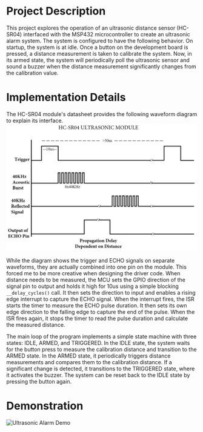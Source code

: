 # Project Description
This project explores the operation of an ultrasonic distance sensor (HC-SR04) interfaced with the MSP432 microcontroller to create an ultrasonic alarm system. The system is configured to have the following behavior. On startup, the system is at idle. Once a button on the development board is pressed, a distance measurement is taken to calibrate the system. Now, in its armed state, the system will periodically poll the ultrasonic sensor and sound a buzzer when the distance measurement significantly changes from the calibration value.

# Implementation Details
The HC-SR04 module's datasheet provides the following waveform diagram to explain its interface.
![HC-SR04 Waveform](./waveform.webp)

While the diagram shows the trigger and ECHO signals on separate waveforms, they are actually combined into one pin on the module. This forced me to be more creative when designing the driver code. When distance needs to be measured, the MCU sets the GPIO direction of the signal pin to output and holds it high for 10us using a simple blocking `__delay_cycles()` call. It then sets the direction to input and enables a rising edge interrupt to capture the ECHO signal. When the interrupt fires, the ISR starts the timer to measure the ECHO pulse duration. It then sets its own edge direction to the falling edge to capture the end of the pulse. When the ISR fires again, it stops the timer to read the pulse duration and calculate the measured distance. 

The main loop of the program implements a simple state machine with three states: IDLE, ARMED, and TRIGGERED. In the IDLE state, the system waits for the button press to measure the calibration distance and transition to the ARMED state. In the ARMED state, it periodically triggers distance measurements and compares them to the calibration distance. If a significant change is detected, it transitions to the TRIGGERED state, where it activates the buzzer. The system can be reset back to the IDLE state by pressing the button again.

# Demonstration

![Ultrasonic Alarm Demo](https://www.youtube.com/shorts/DeTFYkjo4lo)
